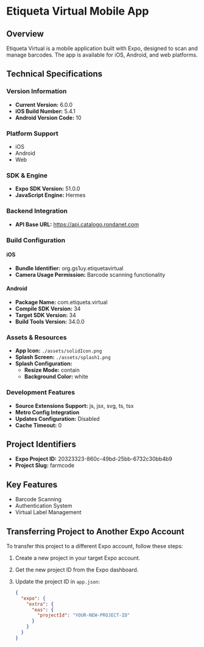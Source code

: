 # Etiqueta Virtual Mobile App

## Overview

Etiqueta Virtual is a mobile application built with Expo, designed to scan and manage barcodes. The app is available for iOS, Android, and web platforms.

## Technical Specifications

### Version Information

- **Current Version:** 6.0.0
- **iOS Build Number:** 5.4.1
- **Android Version Code:** 10

### Platform Support

- iOS
- Android
- Web

### SDK & Engine

- **Expo SDK Version:** 51.0.0
- **JavaScript Engine:** Hermes

### Backend Integration

- **API Base URL:** https://api.catalogo.rondanet.com

### Build Configuration

#### iOS

- **Bundle Identifier:** org.gs1uy.etiquetavirtual
- **Camera Usage Permission:** Barcode scanning functionality

#### Android

- **Package Name:** com.etiqueta.virtual
- **Compile SDK Version:** 34
- **Target SDK Version:** 34
- **Build Tools Version:** 34.0.0

### Assets & Resources

- **App Icon:** `./assets/solidIcon.png`
- **Splash Screen:** `./assets/splash1.png`
- **Splash Configuration:**
  - **Resize Mode:** contain
  - **Background Color:** white

### Development Features

- **Source Extensions Support:** js, jsx, svg, ts, tsx
- **Metro Config Integration**
- **Updates Configuration:** Disabled
- **Cache Timeout:** 0

## Project Identifiers

- **Expo Project ID:** 20323323-860c-49bd-25bb-6732c30bb4b9
- **Project Slug:** farmcode

## Key Features

- Barcode Scanning
- Authentication System
- Virtual Label Management

## Transferring Project to Another Expo Account

To transfer this project to a different Expo account, follow these steps:

1. Create a new project in your target Expo account.
2. Get the new project ID from the Expo dashboard.
3. Update the project ID in `app.json`:

   ```json
   {
     "expo": {
       "extra": {
         "eas": {
           "projectId": "YOUR-NEW-PROJECT-ID"
         }
       }
     }
   }
   ```
